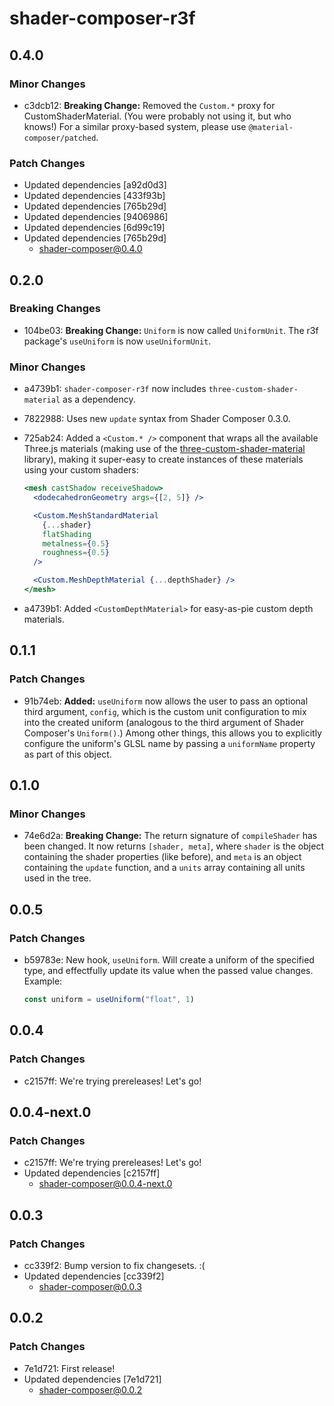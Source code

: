 # shader-composer-r3f

## 0.4.0

### Minor Changes

- c3dcb12: **Breaking Change:** Removed the `Custom.*` proxy for CustomShaderMaterial. (You were probably not using it, but who knows!) For a similar proxy-based system, please use `@material-composer/patched`.

### Patch Changes

- Updated dependencies [a92d0d3]
- Updated dependencies [433f93b]
- Updated dependencies [765b29d]
- Updated dependencies [9406986]
- Updated dependencies [6d99c19]
- Updated dependencies [765b29d]
  - shader-composer@0.4.0

## 0.2.0

### Breaking Changes

- 104be03: **Breaking Change:** `Uniform` is now called `UniformUnit`. The r3f package's `useUniform` is now `useUniformUnit`.

### Minor Changes

- a4739b1: `shader-composer-r3f` now includes `three-custom-shader-material` as a dependency.
- 7822988: Uses new `update` syntax from Shader Composer 0.3.0.
- 725ab24: Added a `<Custom.* />` component that wraps all the available Three.js materials (making use of the [three-custom-shader-material](https://github.com/FarazzShaikh/THREE-CustomShaderMaterial) library), making it super-easy to create instances of these materials using your custom shaders:

  ```jsx
  <mesh castShadow receiveShadow>
    <dodecahedronGeometry args={[2, 5]} />

    <Custom.MeshStandardMaterial
      {...shader}
      flatShading
      metalness={0.5}
      roughness={0.5}
    />

    <Custom.MeshDepthMaterial {...depthShader} />
  </mesh>
  ```

- a4739b1: Added `<CustomDepthMaterial>` for easy-as-pie custom depth materials.

## 0.1.1

### Patch Changes

- 91b74eb: **Added:** `useUniform` now allows the user to pass an optional third argument, `config`, which is the custom unit configuration to mix into the created uniform (analogous to the third argument of Shader Composer's `Uniform()`.) Among other things, this allows you to explicitly configure the uniform's GLSL name by passing a `uniformName` property as part of this object.

## 0.1.0

### Minor Changes

- 74e6d2a: **Breaking Change:** The return signature of `compileShader` has been changed. It now returns `[shader, meta]`, where `shader` is the object containing the shader properties (like before), and `meta` is an object containing the `update` function, and a `units` array containing all units used in the tree.

## 0.0.5

### Patch Changes

- b59783e: New hook, `useUniform`. Will create a uniform of the specified type, and effectfully update its value when the passed value changes. Example:

  ```js
  const uniform = useUniform("float", 1)
  ```

## 0.0.4

### Patch Changes

- c2157ff: We're trying prereleases! Let's go!

## 0.0.4-next.0

### Patch Changes

- c2157ff: We're trying prereleases! Let's go!
- Updated dependencies [c2157ff]
  - shader-composer@0.0.4-next.0

## 0.0.3

### Patch Changes

- cc339f2: Bump version to fix changesets. :(
- Updated dependencies [cc339f2]
  - shader-composer@0.0.3

## 0.0.2

### Patch Changes

- 7e1d721: First release!
- Updated dependencies [7e1d721]
  - shader-composer@0.0.2
